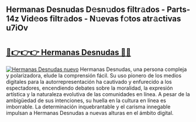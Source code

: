 ## Hermanas Desnudas D𝚎sn𝚞dos filtr𝚊dos - Parts-14z Vid𝚎os filtr𝚊dos - N𝚞evas f𝚘tos atr𝚊ctivas u7iOv

# <h2><a href="http://mbbbaq.tromn.icu/?c=Hermanas+Desnudas">🔗👉👉👉 Hermanas Desnudas 🔗🔗</a></h2>

[![Hermanas Desnudas nuevo](https://i.imgur.com/pEAQMta.gif)](http://mbbbaq.tromn.icu/?c=Hermanas+Desnudas)
Hermanas Desnudas, una persona compleja y polarizadora, elude la comprensión fácil. Su uso pionero de los medios digitales para la autorrepresentación ha cautivado y enfurecido a los espectadores, encendiendo debates sobre la moralidad, la expresión artística y la naturaleza evolutiva de las comunidades en línea. A pesar de la ambigüedad de sus intenciones, su huella en la cultura en línea es imborrable. La determinación inquebrantable y el carisma innegable impulsan a Hermanas Desnudas a nuevas alturas en el ámbito digital.

